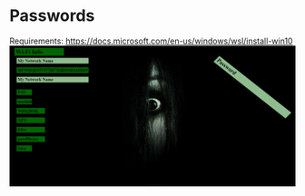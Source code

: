 # Passwords
Requirements:
https://docs.microsoft.com/en-us/windows/wsl/install-win10
![Image](https://github.com/lalenguanegra/Passwords/blob/master/stylesheet_example.png)


